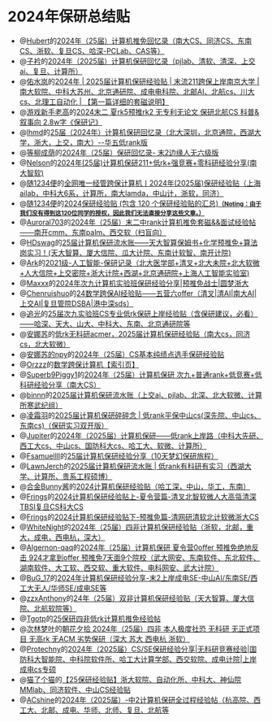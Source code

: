 # 2024年保研总结贴
* @[Hubert](https://www.zhihu.com/people/qiu-niang-43-66)的[2024年（25届）计算机推免回忆录（南大CS、同济CS、东南CS、浙软、复旦CS、哈深-PCLab、CAS等）](https://zhuanlan.zhihu.com/p/920568634)
* @[子衿](https://www.zhihu.com/people/qiu-cong-to)的[2024年（2025届）计算机保研回忆录（pjlab、清软、清深、上交ai、复旦、计算所）](https://zhuanlan.zhihu.com/p/885256711)
* @[佑水岚](https://www.zhihu.com/people/yi-qing-nai)的[2024年 | 2025届计算机保研经验贴 | 末流211跨保上岸南京大学 | 南大软院、中科大苏州、北京通研院、成电电科院、北邮AI、北航cs、川大cs、北理工自动化 | 【第一篇详细的套磁说明】](https://zhuanlan.zhihu.com/p/770071908)
* @[游戏新手老高](https://www.zhihu.com/people/97-34-14-78-68)的[2024末二 夏rk5预推rk2 无专利无论文 保研北航CS 科普&叙事向 2.8w字《保研记》](https://zhuanlan.zhihu.com/p/721669410)
* @[lhmd](https://www.zhihu.com/people/li-hun-meng-die)的[25届（2024年）计算机保研回忆录（北大深圳，北京通院，西湖大学，浙大，上交，南大）--华五低rank版](https://zhuanlan.zhihu.com/p/816993503)
* @[等柳成荫](https://www.zhihu.com/people/deng-liu-cheng-yin)的[2024年（25届）保研回忆录- 末2边缘人无六级版](https://zhuanlan.zhihu.com/p/791980186)
* @[Nelson](https://bosswnx.xyz)的[2024年(25届)计算机保研211+低rk+强竞赛+零科研经验分享(南大智软)](https://zhuanlan.zhihu.com/p/764039629)
* @[随1234便](https://www.zhihu.com/people/96b113ef41e7a88601debc45a636dfb6)的[全网唯一经管跨保计算机丨2024年(2025届)保研经验贴（上海ailab，中科大6系，计算所，南大lamda，中山计，浙软，同济）](https://zhuanlan.zhihu.com/p/709985313)
* @[随1234便](https://www.zhihu.com/people/96b113ef41e7a88601debc45a636dfb6)的[2024保研经验贴 (包含 120 个保研经验贴的汇总)](https://www.zhihu.com/collection/967421846?utm_source=qq&utm_medium=social&utm_oi=885488150758191104)<small><u>**（Noting：由于我们没有得到这120位同学的授权，因此我们无法直接分享这些文章。）**</u></small>
* @[Auroral703](https://github.com/Auroral703)的[2024年（25届）末二中rank计算机推免套磁&&面试经验帖——南开cmm、东南palm、西交软（扫盲向）](https://zhuanlan.zhihu.com/p/722088790)
* @[HDswag](https://www.zhihu.com/people/swaggyp-79-58)的[25届计算机保研流水账——天大智算保姆书+化学预推免+算法岗实习！(天大智算、厦大信院、瓜大计院、东南计软智、南开计院)](https://zhuanlan.zhihu.com/p/705127447)
* @[Ark](https://www.cnblogs.com/-ark)的[2021级-人工智能-保研记录（北大医学部+清叉+北大未院+北大软微+人大信院+上交密院+浙大计院+西湖+北京通研院+上海人工智能实验室)](https://www.cnblogs.com/-ark/p/18439590)
* @[Maxxx](https://www.zhihu.com/people/jing-yu-yu-yu-kkkk)的[2024年次九计算机实验班保研经验分享|预推免战士|圆梦浙大](https://zhuanlan.zhihu.com/p/778165195)
* @[Chenruishuo](https://github.com/Chenruishuo)的[24数学跨保AI经验贴——五营六offer（清叉|清AI|南大AI|上交AI|复旦管院DSBA|港中深sds）](https://zhuanlan.zhihu.com/p/722033980)
* @[追光](https://github.com/Weistrass)的[25届次九实验班CS专业低rk保研上岸经验贴（含保研建议，必看）——哈深、天大、山大、中科大、东南、北京通研院等](https://zhuanlan.zhihu.com/p/787434682)
* @[安娜苏](https://github.com/Je3ter)的[低rk无科研acmer，2025届计算机保研经验贴（南大cs，同济cs，北大软微）](https://zhuanlan.zhihu.com/p/767565015)
* @[安娜苏的npy](https://github.com/Je3ter)的[2024年（25届）CS基本纯绩点选手保研经验贴](https://zhuanlan.zhihu.com/p/767703181)
* @[Orzzz](https://github.com/Illusionna)的[数学跨保计算机【索引页】](https://www.orzzz.net/directory/about/Undergraduate/PostgraduateRecommendation/index.html)
* @[Superb9Piggy1](https://zhuanlan.zhihu.com/p/790480809)的[2024年（25届）计算机保研 次九+普通rank+低竞赛+低科研经验分享（南大CS）](https://zhuanlan.zhihu.com/p/790480809)
* @[binnn](https://www.zhihu.com/people/w-bei-shang)的[2025届计算机保研流水账（上交ai、pjlab、北深、北大软微、计算所寒武纪组）](https://zhuanlan.zhihu.com/p/762734102)
* @[凌霜羽](https://www.zhihu.com/people/star-85-10-90)的[2025届计算机保研碎碎念 | 低rank平保中山cs(深先院、中山cs、东南cs)（保研实习双开版）](https://zhuanlan.zhihu.com/p/719879083)
* @[Jupiter](https://www.zhihu.com/people/chirs-3-4)的[2024年（2025届）计算机保研——低rank上岸路（中科大先研、西工大cs、中山cs、国防科大cs、哈工大、软微、计算所）](https://zhuanlan.zhihu.com/p/786622126)
* @[Fsamuellll](https://www.zhihu.com/people/fsamuel)的[25届计算机保研经验分享（10天梦幻保研旅程）](https://zhuanlan.zhihu.com/p/708507301)
* @[LawnJerch](https://github.com/Alter-Liu)的[2025届计算机保研流水账 | 低rank有科研有实习（西湖大学、计算所、贵系工程硕博）](https://zhuanlan.zhihu.com/p/796755384)
* @[合金Bunny酱](https://space.bilibili.com/305821778)的[2024计算机保研经验贴（哈工深，中山，华工，东南）](https://www.bilibili.com/opus/982457937753538582)
* @[Frings](https://www.zhihu.com/people/lin-dong-jiang-zhi-91-76)的[2024计算机保研经验贴上-夏令营篇-清叉北智软微人大高瓴清深TBSI复旦CS科大CS](https://zhuanlan.zhihu.com/p/774165680)
* @[Frings](https://www.zhihu.com/people/lin-dong-jiang-zhi-91-76)的[2024计算机保研经验贴下-预推免篇-清网研清软北计软微浙大CS](https://zhuanlan.zhihu.com/p/808810450)
* @[WhiteNight](https://github.com/WhiteNight123)的[2024年（25届）四非计算机保研经验贴（浙软，北邮，重大，成电，西电杭，深大）](https://zhuanlan.zhihu.com/p/808961775)
* @[Algernon-qaq](https://www.zhihu.com/people/a-er-ji-nong-24)的[2024年（25届）计算机保研 夏令营0offer 预推免绝地反击 924才拿到offer 预推免7天面9个院校（武大网安、东南软件、东北软件、湖南软件、大工软、西交软、重大软件、电科网安、武大计院）](https://zhuanlan.zhihu.com/p/809351967)
* @[BuG_17](https://github.com/17BuGs)的[2024年计算机保研经验分享-末2上岸成电SE-中山AI/东南SE/西工大无人/华师SE/成电SE等](https://17bugs.github.io/2024/10/04/tuimian_exp/)
* @[zzxAnthony](https://github.com/zzxAnthony)的[24年（25届）双非计算机保研经验贴（天大智算、厦大信院、北航软院等）](https://zhuanlan.zhihu.com/p/786703194)
* @[Tgotp](https://github.com/Tgotp)的[25保研四非低rk计算机推免经验帖](https://zhuanlan.zhihu.com/p/783162409)
* @[次林梦叶](https://github.com/cilinmengye)的[朝花夕拾 2024年（25届）四非 本人极度社恐 无科研 无正式项目 无高rk 无ACM 劣势保研（深大 苏大 西电杭 浙软）](https://www.cnblogs.com/cilinmengye/p/18448662)
* @[Protechny](https://www.zhihu.com/people/xiang-bei-4-62)的[2024年（2025届）CS/SE保研经验分享|无科研竞赛经验|国防科大智能院、中科院软件所、哈工大计算学部、西交软院、成电计院|上岸成电cs专硕](https://zhuanlan.zhihu.com/p/809858162)
* @[猫了个猫](https://www.zhihu.com/people/lsz-14-39)的[【25保研经验贴】浙大软院、自动化所、中科大、神仙院MMlab、同济软件、中山CS经验贴](https://zhuanlan.zhihu.com/p/770129585)
* @[ACshine](https://github.com/ACshine)的[2024年（2025届）-中2计算机保研全过程经验帖（杭高院、西工大、北邮、成电、华师、北师、复旦、北航等](https://zhuanlan.zhihu.com/p/860709046)
